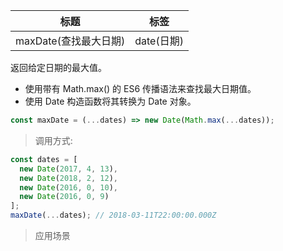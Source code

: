 |  标题   | 标签  |
|  ----  | ----  |
| maxDate(查找最大日期) | date(日期) |

返回给定日期的最大值。

* 使用带有 Math.max() 的 ES6 传播语法来查找最大日期值。
* 使用 Date 构造函数将其转换为 Date 对象。

```js
const maxDate = (...dates) => new Date(Math.max(...dates));
```

> 调用方式:

```js
const dates = [
  new Date(2017, 4, 13),
  new Date(2018, 2, 12),
  new Date(2016, 0, 10),
  new Date(2016, 0, 9)
];
maxDate(...dates); // 2018-03-11T22:00:00.000Z
```

> 应用场景